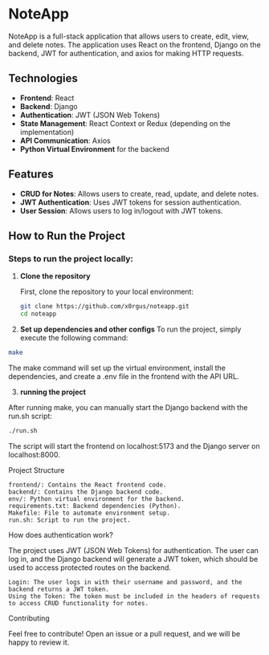 # NoteApp

NoteApp is a full-stack application that allows users to create, edit, view, and delete notes. The application uses React on the frontend, Django on the backend, JWT for authentication, and axios for making HTTP requests.

## Technologies

- **Frontend**: React
- **Backend**: Django
- **Authentication**: JWT (JSON Web Tokens)
- **State Management**: React Context or Redux (depending on the implementation)
- **API Communication**: Axios
- **Python Virtual Environment** for the backend

## Features

- **CRUD for Notes**: Allows users to create, read, update, and delete notes.
- **JWT Authentication**: Uses JWT tokens for session authentication.
- **User Session**: Allows users to log in/logout with JWT tokens.

## How to Run the Project

### Steps to run the project locally:

1. **Clone the repository**

   First, clone the repository to your local environment:

   ```bash
   git clone https://github.com/x0rgus/noteapp.git
   cd noteapp
   ```
2. **Set up dependencies and other configs**
  To run the project, simply execute the following command:
```bash
make
```
The make command will set up the virtual environment, install the dependencies, and create a .env file in the frontend with the API URL.

3. **running the project**

After running make, you can manually start the Django backend with the run.sh script:
```bash
./run.sh
```
The script will start the frontend on localhost:5173 and the Django server on localhost:8000.

Project Structure

    frontend/: Contains the React frontend code.
    backend/: Contains the Django backend code.
    env/: Python virtual environment for the backend.
    requirements.txt: Backend dependencies (Python).
    Makefile: File to automate environment setup.
    run.sh: Script to run the project.

How does authentication work?

The project uses JWT (JSON Web Tokens) for authentication. The user can log in, and the Django backend will generate a JWT token, which should be used to access protected routes on the backend.

    Login: The user logs in with their username and password, and the backend returns a JWT token.
    Using the Token: The token must be included in the headers of requests to access CRUD functionality for notes.

Contributing

Feel free to contribute! Open an issue or a pull request, and we will be happy to review it.
